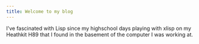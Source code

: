 ```yaml
---
title: Welcome to my blog
---
```


I've fascinated with Lisp since my highschool days playing with xlisp on my Heathkit H89 that I found in the basement of the computer I was working at.

